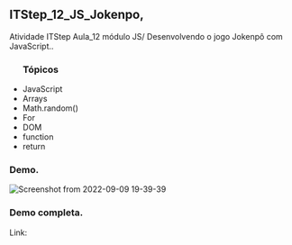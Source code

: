 <h2>ITStep_12_JS_Jokenpo,</h2>
<p>Atividade ITStep Aula_12 módulo JS/ Desenvolvendo o jogo Jokenpô com JavaScript..</p>

<ul><h3>Tópicos</h3>
<li>JavaScript</li>
<li>Arrays</li>
<li>Math.random()</li>
<li>For</li>
<li>DOM</li>
<li>function</li>
<li>return</li>
</ul>

<h3>Demo.</h3>

![Screenshot from 2022-09-09 19-39-39](https://user-images.githubusercontent.com/78119622/189455036-314499fa-0b5a-437d-902f-ac655338b9d2.png)

<h3>Demo completa.</h3>

Link: 
